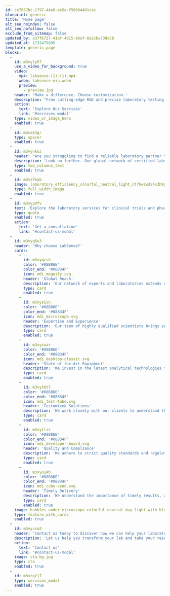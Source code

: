 ```yaml
---
id: ce7657bc-1797-44e6-ae5e-f50604481cac
blueprint: generic
title: 'Home page'
alt_seo_noindex: false
alt_seo_nofollow: false
exclude_from_sitemap: false
updated_by: a37fb727-41af-4015-8baf-8a2cba739a58
updated_at: 1732479805
template: generic_page
blocks:
  -
    id: m3vylp57
    use_a_video_for_background: true
    video:
      mp4: labsense-(1)-(1).mp4
      webm: labsense-min.webm
      preview:
        - preview.jpg
    header: 'Make a difference. Choose customization.'
    description: "From cutting-edge R&D and precise laboratory testing to expert automation and digitalization solutions, we're your catalyst for success in the pharma innovation and clinical studies."
    action:
      text: 'Explore Our Services'
      link: '#services-modal'
    type: video_or_image_hero
    enabled: true
  -
    id: m3vz63gr
    type: spacer
    enabled: true
  -
    id: m3vynkuz
    header: 'Are you struggling to find a reliable laboratory partner that can meet your complex testing needs across the globe?'
    description: 'Look no further. Our global network of certified labs, combined with industry-leading expertise in pharmaceutical analysis, ensures you receive precise and timely results, no matter where you are.'
    type: two_columns_text
    enabled: true
  -
    id: m3vz7myb
    image: laboratory_efficiency_colorful_neutral_light_nt7kwzw3s4x3h0gfzoqd_3-enhanced.webp
    type: full_width_image
    enabled: true
  -
    id: m3vyp0fv
    text: 'Explore the laboratory services for clinical trials and pharmaceutical testing at LabSense. With our certified and GxP-regulated facilities (GMP,GLP,GCLP), we guarantee precision, reliability, and regulatory compliance in every analysis. Trust our experienced team to deliver timely and accurate results, empowering your drug development process.'
    type: quote
    enabled: true
    action:
      text: 'Get a consultation'
      link: '#contact-us-modal'
  -
    id: m3vyq6e3
    header: 'Why choose LabSense?'
    cards:
      -
        id: m3vyqcsb
        color: '#08B86E'
        color_end: '#08834F'
        icon: mdi_magnify.svg
        header: 'Global Reach'
        description: 'Our network of experts and laboratories extends our reach, providing you with access to specialized services and resources worldwide.'
        type: card
        enabled: true
      -
        id: m3vysivn
        color: '#08B86E'
        color_end: '#08834F'
        icon: mdi_microscope.svg
        header: 'Expertise and Experience'
        description: 'Our team of highly qualified scientists brings years of experience in pharmaceutical analysis and clinical trials.'
        type: card
        enabled: true
      -
        id: m3vysuar
        color: '#08B86E'
        color_end: '#08834F'
        icon: mdi_desktop-classic.svg
        header: 'State-of-the-Art Equipment'
        description: 'We invest in the latest analytical technologies to ensure the highest accuracy and precision in our results.'
        type: card
        enabled: true
      -
        id: m3vyt6t7
        color: '#08B86E'
        color_end: '#08834F'
        icon: mdi_test-tube.svg
        header: 'Customized Solutions'
        description: 'We work closely with our clients to understand their specific needs and provide tailored solutions.'
        type: card
        enabled: true
      -
        id: m3vytlir
        color: '#08B86E'
        color_end: '#08834F'
        icon: mdi_developer-board.svg
        header: 'Quality and Compliance'
        description: 'We adhere to strict quality standards and regulatory requirements to guarantee the reliability of our services.'
        type: card
        enabled: true
      -
        id: m3vyu14b
        color: '#08B86E'
        color_end: '#08834F'
        icon: mdi_cube-send.svg
        header: 'Timely Delivery'
        description: 'We understand the importance of timely results, and we strive to deliver our findings within agreed-upon timelines.'
        type: card
        enabled: true
    image: bubbles_under_microscope_colorful_neutral_day_light_with_blue_tint_0338pdozawurbfnyld9m_0-min.png
    type: feature_with_cards
    enabled: true
  -
    id: m3vyusm3
    header: 'Contact us today to discover how we can help your laboratory become even more successful and efficient.'
    description: 'Let us help you transform your lab and take your research to the next level.'
    action:
      text: 'Contact us'
      link: '#contact-us-modal'
    image: cta-bg.jpg
    type: cta
    enabled: true
  -
    id: m3vzg2j7
    type: services_modal
    enabled: true
---
```

